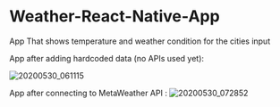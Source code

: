 # Weather-React-Native-App
App That shows temperature and weather condition for the cities input

App after adding hardcoded data (no APIs used yet): 

![20200530_061115](https://user-images.githubusercontent.com/57283161/83315343-f0358c00-a23c-11ea-9bc5-9a25aaafe3d5.gif)

App after connecting to MetaWeather API : 
![20200530_072852](https://user-images.githubusercontent.com/57283161/83317343-6e982b00-a249-11ea-8d00-bea5b483bbd9.gif)

